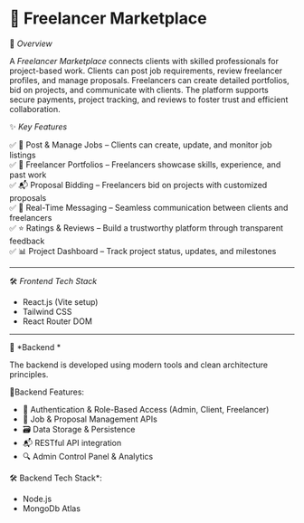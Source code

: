 # 💼 Freelancer Marketplace

📌 *Overview*

A *Freelancer Marketplace* connects clients with skilled professionals for project-based work. Clients can post job requirements, review freelancer profiles, and manage proposals. Freelancers can create detailed portfolios, bid on projects, and communicate with clients. The platform supports secure payments, project tracking, and reviews to foster trust and efficient collaboration.


✨ *Key Features*

✅ 📝 Post & Manage Jobs – Clients can create, update, and monitor job listings  
✅ 💼 Freelancer Portfolios – Freelancers showcase skills, experience, and past work  
✅ 📬 Proposal Bidding – Freelancers bid on projects with customized proposals  
✅ 💬 Real-Time Messaging – Seamless communication between clients and freelancers  
✅ ⭐ Ratings & Reviews – Build a trustworthy platform through transparent feedback  
✅ 📊 Project Dashboard – Track project status, updates, and milestones  

---

🛠 *Frontend Tech Stack*

- React.js (Vite setup)  
- Tailwind CSS  
- React Router DOM

---

🔧 *Backend *

The backend is developed using modern tools and clean architecture principles.

🧩Backend Features:

- 🔐 Authentication & Role-Based Access (Admin, Client, Freelancer)  
- 📂 Job & Proposal Management APIs  
- 🗃 Data Storage & Persistence  
- 📬 RESTful API integration  
- 🔍 Admin Control Panel & Analytics

🛠 Backend Tech Stack*:

- Node.js  
- MongoDb Atlas  
